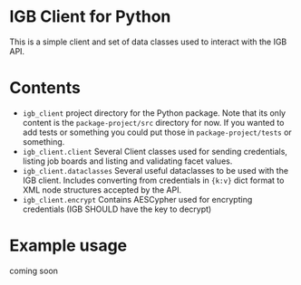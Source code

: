 # IGB Client for Python

This is a simple client and set of data classes used to interact with the IGB API.

# Contents

- `igb_client` project directory for the Python package. Note that its only content is the `package-project/src` directory for now. If you wanted to add tests or something you could put those in `package-project/tests` or something.
- `igb_client.client` Several Client classes used for sending credentials, listing job boards and listing and validating facet values.
- `igb_client.dataclasses` Several useful dataclasses to be used with the IGB client. Includes converting from credentials in `{k:v}` dict format to XML node structures accepted by the API.  
- `igb_client.encrypt` Contains AESCypher used for encrypting credentials (IGB SHOULD have the key to decrypt)   

# Example usage
coming soon
